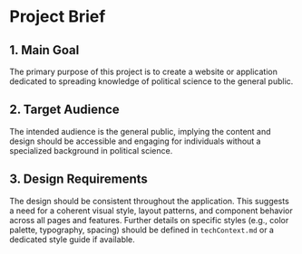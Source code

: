# Project Brief

## 1. Main Goal

The primary purpose of this project is to create a website or application dedicated to spreading knowledge of political science to the general public.

## 2. Target Audience

The intended audience is the general public, implying the content and design should be accessible and engaging for individuals without a specialized background in political science.

## 3. Design Requirements

The design should be consistent throughout the application. This suggests a need for a coherent visual style, layout patterns, and component behavior across all pages and features. Further details on specific styles (e.g., color palette, typography, spacing) should be defined in `techContext.md` or a dedicated style guide if available.
